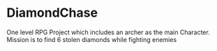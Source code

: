 # DiamondChase
 One level RPG Project which includes an archer as the main Character. Mission is to find 6 stolen diamonds while fighting enemies
